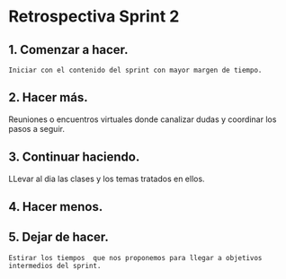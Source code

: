 # Retrospectiva Sprint 2

## 1. Comenzar a hacer.
    Iniciar con el contenido del sprint con mayor margen de tiempo.
    
  
## 2. Hacer más.
   Reuniones o encuentros virtuales donde canalizar dudas y coordinar los pasos a seguir.
## 3. Continuar haciendo.
   LLevar al dia las clases y los temas tratados en ellos.

## 4. Hacer menos.
    


## 5. Dejar de hacer.
    Estirar los tiempos  que nos proponemos para llegar a objetivos intermedios del sprint.
